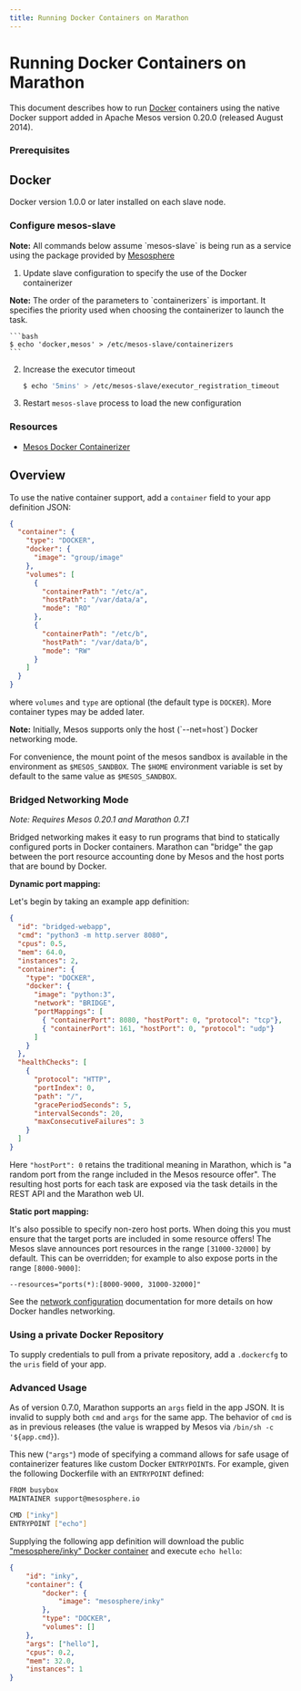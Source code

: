 ```yaml
---
title: Running Docker Containers on Marathon
---
```


# Running Docker Containers on Marathon

This document describes how to run [Docker](https://docker.com/) containers using
the native Docker support added in Apache Mesos version 0.20.0
(released August 2014).

### Prerequisites

## Docker

Docker version 1.0.0 or later installed on each slave node.

### Configure mesos-slave

  <div class="alert alert-info">
    <strong>Note:</strong> All commands below assume `mesos-slave` is being run
    as a service using the package provided by 
    <a href="https://mesosphere.io/2014/07/17/mesosphere-package-repositories/">Mesosphere</a>
  </div>

1. Update slave configuration to specify the use of the Docker containerizer
  <div class="alert alert-info">
    <strong>Note:</strong> The order of the parameters to `containerizers` is important. 
    It specifies the priority used when choosing the containerizer to launch
    the task.
  </div>

    ```bash
    $ echo 'docker,mesos' > /etc/mesos-slave/containerizers
    ```

2. Increase the executor timeout

    ```bash
    $ echo '5mins' > /etc/mesos-slave/executor_registration_timeout
    ```

3. Restart `mesos-slave` process to load the new configuration


### Resources

- [Mesos Docker Containerizer](http://mesos.apache.org/documentation/latest/docker-containerizer)

## Overview

To use the native container support, add a `container` field to your
app definition JSON:

```json
{
  "container": {
    "type": "DOCKER",
    "docker": {
      "image": "group/image"
    },
    "volumes": [
      {
        "containerPath": "/etc/a",
        "hostPath": "/var/data/a",
        "mode": "RO"
      },
      {
        "containerPath": "/etc/b",
        "hostPath": "/var/data/b",
        "mode": "RW"
      }
    ]
  }
}
```

where `volumes` and `type` are optional (the default type is `DOCKER`).  More
container types may be added later.

  <div class="alert alert-info">
    <strong>Note:</strong> Initially, Mesos supports only the host (`--net=host`) Docker
    networking mode.
  </div>

For convenience, the mount point of the mesos sandbox is available in the
environment as `$MESOS_SANDBOX`.  The `$HOME` environment variable is set
by default to the same value as `$MESOS_SANDBOX`.

### Bridged Networking Mode

_Note: Requires Mesos 0.20.1 and Marathon 0.7.1_

Bridged networking makes it easy to run programs that bind to statically
configured ports in Docker containers. Marathon can "bridge" the gap between
the port resource accounting done by Mesos and the host ports that are bound
by Docker.

**Dynamic port mapping:**

Let's begin by taking an example app definition:

```json
{
  "id": "bridged-webapp",
  "cmd": "python3 -m http.server 8080",
  "cpus": 0.5,
  "mem": 64.0,
  "instances": 2,
  "container": {
    "type": "DOCKER",
    "docker": {
      "image": "python:3",
      "network": "BRIDGE",
      "portMappings": [
        { "containerPort": 8080, "hostPort": 0, "protocol": "tcp"},
        { "containerPort": 161, "hostPort": 0, "protocol": "udp"}
      ]
    }
  },
  "healthChecks": [
    {
      "protocol": "HTTP",
      "portIndex": 0,
      "path": "/",
      "gracePeriodSeconds": 5,
      "intervalSeconds": 20,
      "maxConsecutiveFailures": 3
    }
  ]
}
```

Here `"hostPort": 0` retains the traditional meaning in Marathon, which is "a
random port from the range included in the Mesos resource offer". The resulting
host ports for each task are exposed via the task details in the REST API and
the Marathon web UI.

**Static port mapping:**

It's also possible to specify non-zero host ports. When doing this
you must ensure that the target ports are included in some resource offers!
The Mesos slave announces port resources in the range `[31000-32000]` by
default. This can be overridden; for example to also expose ports in the range
`[8000-9000]`:

```
--resources="ports(*):[8000-9000, 31000-32000]"
```

See the [network configuration](https://docs.docker.com/articles/networking/)
documentation for more details on how Docker handles networking.

### Using a private Docker Repository

To supply credentials to pull from a private repository, add a `.dockercfg` to
the `uris` field of your app.

### Advanced Usage

As of version 0.7.0, Marathon supports an `args` field in the app JSON.  It is
invalid to supply both `cmd` and `args` for the same app.  The behavior of `cmd`
is as in previous releases (the value is wrapped by Mesos via
`/bin/sh -c '${app.cmd}`).

This new (`"args"`) mode of specifying a command allows for safe usage of
containerizer features like custom Docker `ENTRYPOINT`s.  For example, given
the following Dockerfile with an `ENTRYPOINT` defined:

```bash
FROM busybox
MAINTAINER support@mesosphere.io

CMD ["inky"]
ENTRYPOINT ["echo"]
```

Supplying the following app definition will download the public
["mesosphere/inky" Docker container](https://registry.hub.docker.com/u/mesosphere/inky/)
and execute `echo hello`:

```json
{
    "id": "inky", 
    "container": {
        "docker": {
            "image": "mesosphere/inky"
        },
        "type": "DOCKER",
        "volumes": []
    },
    "args": ["hello"],
    "cpus": 0.2,
    "mem": 32.0,
    "instances": 1
}
```
